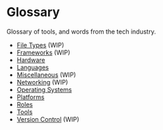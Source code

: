 # Glossary

Glossary of tools, and words from the tech industry.

* [File Types](./file-types.md) (WIP)
* [Frameworks](./frameworks.md) (WIP)
* [Hardware](./hardware.md)
* [Languages](./languages.md)
* [Miscellaneous](./misc.md) (WIP)
* [Networking](./networking.md) (WIP)
* [Operating Systems](./os.md)
* [Platforms](./platforms.md)
* [Roles](./roles.md)
* [Tools](./tools.md)
* [Version Control](./version-control.md) (WIP)
